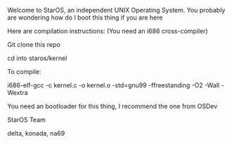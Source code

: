 Welcome to StarOS, an independent UNIX Operating System.
You probably are wondering how do I boot this thing if you are here

Here are compilation instructions:
(You need an i686 cross-compiler)

Git clone this repo

cd into staros/kernel

To compile:

i686-elf-gcc -c kernel.c -o kernel.o -std=gnu99 -ffreestanding -O2 -Wall -Wextra

You need an bootloader for this thing, I recommend the one from OSDev


StarOS Team

delta, konada, na69
